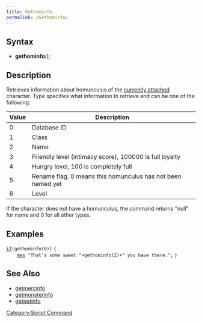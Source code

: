 ```yaml
---
title: Gethominfo
permalink: /Gethominfo/
---
```


Syntax
------

-   **gethominfo**(<type>);

Description
-----------

Retrieves information about homunculus of the [currently attached](/RID "wikilink") character. Type specifies what information to retrieve and can be one of the following:

| Value | Description                                                 |
|-------|-------------------------------------------------------------|
| 0     | Database ID                                                 |
| 1     | Class                                                       |
| 2     | Name                                                        |
| 3     | Friendly level (intimacy score), 100000 is full loyalty     |
| 4     | Hungry level, 100 is completely full                        |
| 5     | Rename flag. 0 means this homunculus has not been named yet |
| 6     | Level                                                       |

If the character does not have a homunculus, the command returns "null" for name and 0 for all other types.

Examples
--------

[`if`](/if "wikilink")`(gethominfo(0))`
`{`
`    `[`mes`](/mes "wikilink")` "That's some sweet "+gethominfo(2)+" you have there.";`
`}`

See Also
--------

-   [getmercinfo](/getmercinfo "wikilink")
-   [getmonsterinfo](/getmonsterinfo "wikilink")
-   [getpetinfo](/getpetinfo "wikilink")

[Category:Script Command](/Category:Script_Command "wikilink")